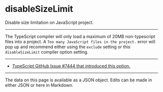 <!-- Important! Do not modify comment blocks. They are necessary for the transformer to work properly -->

<!-- title -->
# disableSizeLimit

<!-- shortDescription -->
Disable size limitation on JavaScript project.

---

<!-- extendedDescription -->
The TypeScript compiler will only load a maximum of 20MB non-typescript files into a project. A `Too many JavaScript files in the project.` error will pop up and recommend either using the `exclude` setting or this `disableSizeLimit` compiler option setting.

---

<!-- references -->
- [TypeScript GitHub Issue #7444 that introduced this option.](https://github.com/Microsoft/TypeScript/issues/7444#issuecomment-197064666)
---

<!-- footer -->
The data on this page is available as a JSON object. Edits can be made in either JSON or here in Markdown.
